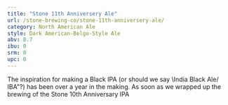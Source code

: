```yaml
---
title: "Stone 11th Anniversery Ale"
url: /stone-brewing-co/stone-11th-anniversery-ale/
category: North American Ale
style: Dark American-Belgo-Style Ale
abv: 8.7
ibu: 0
srm: 0
upc: 0
---
```

The inspiration for making a Black IPA (or should we say \India Black Ale/ IBA\"?) has been over a year in the making. As soon as we wrapped up the brewing of the Stone 10th Anniversary IPA
